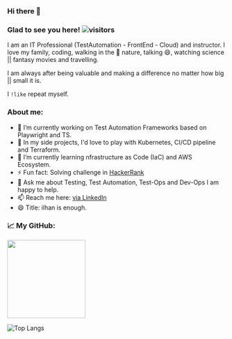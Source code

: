 ### Hi there 👋

<!--
**ikoral/ikoral** is a ✨ _special_ ✨ repository because its `README.md` (this file) appears on your GitHub profile.
-->

### Glad to see you here! ![visitors](https://visitor-badge.laobi.icu/badge?page_id=ikoral.ikoral)

I am an IT Professional (TestAutomation - FrontEnd - Cloud) and instructor. I love my family, coding, walking in the :herb: nature, talking 😄, watching science || fantasy movies and travelling.

I am always after being valuable and making a difference no matter how big || small it is.

I <code>!like</code> repeat myself.

### About me:
- 🔭 I’m currently working on Test Automation Frameworks based on Playwright and TS.
- 🔭 In my side projects, I'd love to play with Kubernetes, CI/CD pipeline and Terraform.
- 🌱 I’m currently learning nfrastructure as Code (IaC) and AWS Ecosystem.
- ⚡ Fun fact: Solving challenge in [HackerRank](https://www.hackerrank.com/ikoral)
- 💬 Ask me about Testing, Test Automation, Test-Ops and Dev-Ops I am happy to help.
- 📫 Reach me here: [via LinkedIn](https://www.linkedin.com/in/ilhankoral/)
- 😄 Title: ilhan is enough.

### :chart_with_upwards_trend: My GitHub:
<img height="180em" src="https://github-readme-stats.vercel.app/api?username=ikoral&show_icons=true&hide_border=true&&count_private=true&include_all_commits=true" /></span>

![Top Langs](https://github-readme-stats.vercel.app/api/top-langs/?username=ikoral&layout=compact)


